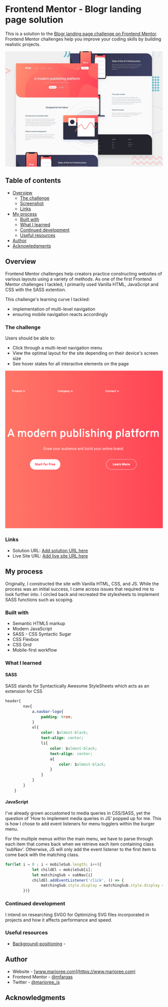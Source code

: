 # Frontend Mentor - Blogr landing page solution

This is a solution to the [Blogr landing page challenge on Frontend Mentor](https://www.frontendmentor.io/challenges/blogr-landing-page-EX2RLAApP). Frontend Mentor challenges help you improve your coding skills by building realistic projects. 

![](assets/design/desktop-preview.jpg)

## Table of contents

- [Overview](#overview)
  - [The challenge](#the-challenge)
  - [Screenshot](#screenshot)
  - [Links](#links)
- [My process](#my-process)
  - [Built with](#built-with)
  - [What I learned](#what-i-learned)
  - [Continued development](#continued-development)
  - [Useful resources](#useful-resources)
- [Author](#author)
- [Acknowledgments](#acknowledgments)

## Overview

Frontend Mentor challenges help creators practice constructing websites of various layouts using a variety of methods. As one of the first Frontend Mentor challenges I tackled, I primarily used Vanilla HTML, JavaScript and CSS with the SASS extention.

This challenge's learning curve I tackled:
- implementation of multi-level navigation
- ensuring mobile navigation reacts accordingly

### The challenge

Users should be able to:
- Click through a multi-level navigation menu
- View the optimal layout for the site depending on their device's screen size
- See hover states for all interactive elements on the page

![](assets/images/blogr-sqr.png)

### Links

- Solution URL: [Add solution URL here](https://your-solution-url.com)
- Live Site URL: [Add live site URL here](https://marjoree-blogr-landing-page.netlify.app/)

## My process

Originally, I constructed the site with Vanilla HTML, CSS, and JS.
While the process was an initial success, I came across issues that required me to look further into. I circled back and recreated the stylesheets to implement SASS functions such as scoping.

### Built with

- Semantic HTML5 markup
- Modern JavaScript
- SASS - CSS Syntactic Sugar
- CSS Flexbox
- CSS Grid
- Mobile-first workflow

### What I learned


#### SASS

SASS stands for Syntactically Awesome StyleSheets which acts as an extension for CSS
```css
header{
        nav{
            a.navbar-logo{
                padding: 0rem;
            }
            ul{
                color: $almost-black;
                text-align: center;
                li{
                    color: $almost-black;
                    text-align: center;
                    a{
                        color: $almost-black;
                    }
                }
            }
        }
    }
```

#### JavaScript

I've already grown accustomed to media queries in CSS/SASS, yet the question of 'How to implement media queries in JS' popped up for me. This is how I chose to add event listeners for menu togglers within the burger menu.

For the multiple menus within the main menu, we have to parse through each item that comes back when we retrieve each item containing class 'subNav'. Otherwise, JS will only add the event listener to the first item to come back with the matching class.

```js
for(let i = 0 ; i < mobileSub.length; i++){
            let childEl = mobileSub[i];
            let matchingSub = subNav[i]
            childEl.addEventListener('click', () => {
                matchingSub.style.display = matchingSub.style.display == 'none' ? 'table' : 'none';
        })}
```

### Continued development

I intend on researching SVGO for Optimizing SVG files incorporated in projects and how it affects performance and speed.
### Useful resources

- [Background-positioning](https://css-tricks.com/almanac/properties/b/background-position/) - 
<!-- - [Example resource 2](https://www.example.com) -  -->

## Author

- Website - [www.marjoree.com](https://www.marjoree.com)
- Frontend Mentor - [@mfargas](https://www.frontendmentor.io/profile/mfargas)
- Twitter - [@marjoree_js](https://www.twitter.com/marjoree_js)

## Acknowledgments


